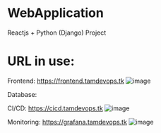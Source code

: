 # WebApplication
Reactjs + Python (Django) Project

# URL in use:
Frontend: https://frontend.tamdevops.tk
![image](https://user-images.githubusercontent.com/90249100/133552753-79d6e094-6e8f-45c9-8c7c-f40fa598dc90.png)

Database: 

CI/CD: https://cicd.tamdevops.tk
![image](https://user-images.githubusercontent.com/90249100/133552776-936107af-de1a-496e-be75-9ac2ae67d89b.png)

Monitoring: https://grafana.tamdevops.tk
![image](https://user-images.githubusercontent.com/90249100/133552727-2a4d8931-f582-49cc-84a7-c106a5738fd3.png)
